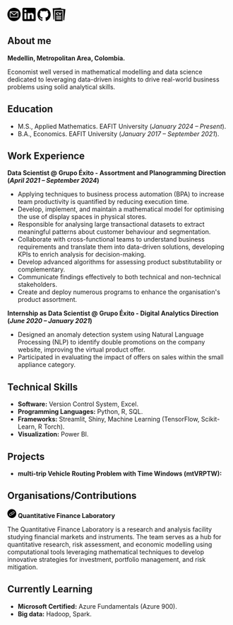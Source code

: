 [<img title="Mail" alt="mail" src="/assets/images/email.png" style="width:30px;height:30px;">](mailto:juancamiloolaya83@gmail.com?subject=Test)
[<img title="LinkedIn" alt="linkedin" src="/assets/images/linkedin_black.png" style="width:30px;height:30px;">](https://www.linkedin.com/in/juan-camilo-olaya-monsalve-004771242/)
[<img title="GitHub" alt="github" src="/assets/images/github.png" style="width:30px;height:30px;">](https://github.com/JuanCamiloOlaya)
[<img title="CV" alt="cv" src="/assets/images/cv_logo.png" style="width:30px;height:30px;">](/assets/docs/JuanCamilo_CV.pdf)

## About me
**Medellin, Metropolitan Area, Colombia.**

Economist well versed in mathematical modelling and data science dedicated to leveraging data-driven insights to drive real-world business problems using solid analytical skills.

## Education
- M.S., Applied Mathematics. EAFIT University (*January 2024 – Present*).
- B.A., Economics. EAFIT University (*January 2017 – September 2021*).

## Work Experience
**Data Scientist @ Grupo Éxito - Assortment and Planogramming Direction (_April 2021 – September 2024_)**
- Applying techniques to business process automation (BPA) to increase team productivity is quantified by reducing execution time.
- Develop, implement, and maintain a mathematical model for optimising the use of display spaces in physical stores.
- Responsible for analysing large transactional datasets to extract meaningful patterns about customer behaviour and segmentation.
- Collaborate with cross-functional teams to understand business requirements and translate them into data-driven solutions, developing KPIs to enrich analysis for decision-making.
- Develop advanced algorithms for assessing product substitutability or complementary.
- Communicate findings effectively to both technical and non-technical stakeholders.
- Create and deploy numerous programs to enhance the organisation's product assortment.

**Internship as Data Scientist @ Grupo Éxito - Digital Analytics Direction (_June 2020 – January 2021_)**
- Designed an anomaly detection system using Natural Language Processing (NLP) to identify double promotions on the company website, improving the virtual product offer.
- Participated in evaluating the impact of offers on sales within the small appliance category.

## Technical Skills
- **Software:** Version Control System, Excel.
- **Programming Languages:** Python, R, SQL.
- **Frameworks:** Streamlit, Shiny, Machine Learning (TensorFlow, Scikit-Learn, R Torch).
- **Visualization:** Power BI.

## Projects
- **multi-trip Vehicle Routing Problem with Time Windows (mtVRPTW):**

## Organisations/Contributions
[<img title="Link" alt="enlace" src="/assets/images/link_logo.png" style="width:20px;height:20px;">](https://github.com/QuantitativeFinanceLab) **Quantitative Finance Laboratory**

The Quantitative Finance Laboratory is a research and analysis facility studying financial markets and instruments. The team serves as a hub for quantitative research, risk assessment, and economic modelling using computational tools leveraging mathematical techniques to develop innovative strategies for investment, portfolio management, and risk mitigation.

## Currently Learning
- **Microsoft Certified:** Azure Fundamentals (Azure 900).
- **Big data:** Hadoop, Spark.
